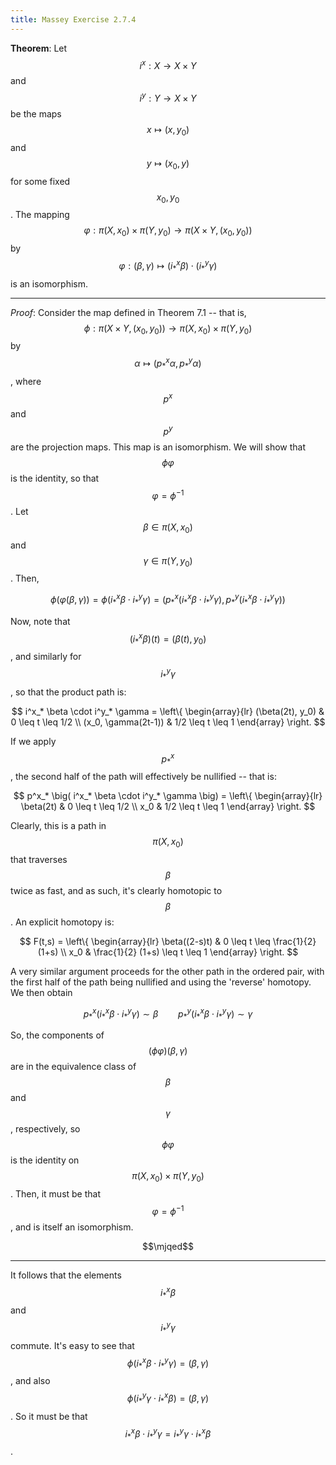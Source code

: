 ```yaml
---
title: Massey Exercise 2.7.4
---
```



**Theorem**:
Let $$i^x: X \rightarrow X \times Y$$ and $$i^y: Y \rightarrow X \times Y$$ be the maps $$x \mapsto (x, y_0)$$ and $$y \mapsto (x_0, y)$$ for some fixed $$x_0, y_0$$.
The mapping $$\varphi: \pi(X,x_0) \times \pi(Y,y_0) \rightarrow \pi(X \times Y, (x_0, y_0))$$ by $$\varphi: (\beta, \gamma) \mapsto (i^x_* \beta) \cdot (i^y_* \gamma)$$ is an isomorphism.

----

*Proof*:
Consider the map defined in Theorem 7.1 -- that is, $$\phi : \pi(X \times Y, (x_0, y_0)) \rightarrow \pi(X, x_0) \times \pi(Y, y_0)$$ by $$\alpha \mapsto (p^x_* \alpha, p^y_* \alpha)$$, where $$p^x$$ and $$p^y$$ are the projection maps.
This map is an isomorphism.
We will show that $$\phi \varphi$$ is the identity, so that $$\varphi = \phi^{-1}$$.
Let $$\beta \in \pi(X,x_0)$$ and $$\gamma \in \pi(Y,y_0)$$.
Then,

$$
\phi(\varphi(\beta, \gamma)) = \phi(i^x_* \beta \cdot i^y_* \gamma)
= \Big( p^x_* \big( i^x_* \beta \cdot i^y_* \gamma \big), p^y_* \big( i^x_* \beta \cdot i^y_* \gamma \big) \Big)
$$

Now, note that $$(i^x_* \beta)(t) = (\beta(t), y_0)$$, and similarly for $$i^y_* \gamma$$, so that the product path is:

$$
i^x_* \beta \cdot i^y_* \gamma = \left\{
\begin{array}{lr}
(\beta(2t), y_0) & 0 \leq t \leq 1/2 \\
(x_0, \gamma(2t-1)) & 1/2 \leq t \leq 1
\end{array} \right.
$$

If we apply $$p^x_*$$, the second half of the path will effectively be nullified -- that is:

$$
p^x_* \big( i^x_* \beta \cdot i^y_* \gamma \big) = \left\{
\begin{array}{lr}
\beta(2t) & 0 \leq t \leq 1/2 \\
x_0 & 1/2 \leq t \leq 1
\end{array} \right.
$$

Clearly, this is a path in $$\pi(X,x_0)$$ that traverses $$\beta$$ twice as fast, and as such, it's clearly homotopic to $$\beta$$.
An explicit homotopy is:

$$
F(t,s) = \left\{
\begin{array}{lr}
\beta((2-s)t) & 0 \leq t \leq \frac{1}{2} (1+s) \\
x_0 & \frac{1}{2} (1+s) \leq t \leq 1
\end{array} \right.
$$

A very similar argument proceeds for the other path in the ordered pair, with the first half of the path being nullified and using the 'reverse' homotopy.
We then obtain

$$
p^x_* \big( i^x_* \beta \cdot i^y_* \gamma \big) \sim \beta \qquad
p^y_* \big( i^x_* \beta \cdot i^y_* \gamma \big) \sim \gamma
$$

So, the components of $$(\phi \varphi)(\beta, \gamma)$$ are in the equivalence class of $$\beta$$ and $$\gamma$$, respectively, so $$\phi \varphi$$ is the identity on $$\pi(X, x_0) \times \pi(Y, y_0)$$.
Then, it must be that $$\varphi = \phi^{-1}$$, and is itself an isomorphism.

$$\mjqed$$

---

It follows that the elements $$i^x_* \beta$$ and $$i^y_* \gamma$$ commute.
It's easy to see that $$\phi(i^x_* \beta \cdot i^y_* \gamma) = (\beta, \gamma)$$, and also $$\phi(i^y_* \gamma \cdot i^x_* \beta) = (\beta, \gamma)$$.
So it must be that $$i^x_* \beta \cdot i^y_* \gamma = i^y_* \gamma \cdot i^x_* \beta$$.
